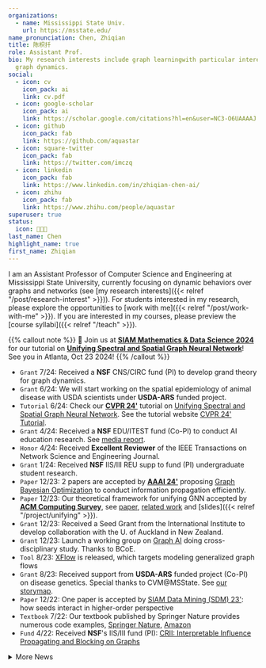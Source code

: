 ```yaml
---
organizations:
  - name: Mississippi State Univ.
    url: https://msstate.edu/
name_pronunciation: Chen, Zhiqian
title: 陈枳扦
role: Assistant Prof.
bio: My research interests include graph learningwith particular interest in
  graph dynamics.
social:
  - icon: cv
    icon_pack: ai
    link: cv.pdf
  - icon: google-scholar
    icon_pack: ai
    link: https://scholar.google.com/citations?hl=en&user=NC3-O6UAAAAJ
  - icon: github
    icon_pack: fab
    link: https://github.com/aquastar
  - icon: square-twitter
    icon_pack: fab
    link: https://twitter.com/imczq
  - icon: linkedin
    icon_pack: fab
    link: https://www.linkedin.com/in/zhiqian-chen-ai/
  - icon: zhihu
    icon_pack: fab
    link: https://www.zhihu.com/people/aquastar
superuser: true
status:
  icon: 👨🏻‍💻
last_name: Chen
highlight_name: true
first_name: Zhiqian
---
```

I am an Assistant Professor of Computer Science and Engineering at Mississippi State University, currently focusing on dynamic behaviors over graphs and networks (see [my research interests]({{< relref "/post/research-interest" >}})). For students interested in my research, please explore the opportunities to [work with me]({{< relref "/post/work-with-me" >}}). If you are interested in my courses, please preview the [course syllabi]({{< relref "/teach" >}}).


{{% callout note %}}
🚀 Join us at **[SIAM Mathematics & Data Science 2024](https://www.siam.org/conferences/cm/conference/mds24)** for our tutorial on [**Unifying Spectral and Spatial Graph Neural Network**](https://meetings.siam.org/sess/dsp_programsess.cfm?SESSIONCODE=80791)! See you in Atlanta, Oct 23 2024!
{{% /callout %}}

* `Grant` 7/24: Received a **NSF** CNS/CIRC fund (PI) to develop grand theory for graph dynamics. 
* `Grant` 6/24: We will start working on the spatial epidemiology of animal disease with USDA scientists under **USDA-ARS** funded project.
* `Tutorial` 6/24: Check our **[CVPR 24'](https://cvpr.thecvf.com/virtual/2024/tutorial/23726)** tutorial on <u>Unifying Spectral and Spatial Graph Neural Network</u>. See the tutorial website [CVPR 24' Tutorial](https://xgraph.team/course/cvpr24/).
* `Grant` 4/24: Received a **NSF** EDU/ITEST fund (Co-PI) to conduct AI education research. See [media report](https://www.pressreader.com/usa/starkville-daily-news/20240515/281526526156691).
* `Honor` 4/24: Received **Excellent Reviewer** of the IEEE Transactions on Network Science and Engineering Journal. 
* `Grant` 1/24: Received **NSF** IIS/III REU supp to fund (PI) undergraduate student research. 
* `Paper` 12/23: 2 papers are accepted by **[AAAI 24'](https://aaai.org/aaai-conference/)** proposing <u>Graph Bayesian Optimization</u> to conduct information propagation efficiently.
* `Paper` 12/23:  Our theoretical framework for unifying GNN accepted by **[ACM Computing Survey](https://dl.acm.org/journal/csur)**, see [paper](https://dl.acm.org/doi/10.1145/3627816), [related work](https://github.com/XGraph-Team/Spectral-Graph-Survey) and [slides]({{< relref "/project/unifying" >}}). 
* `Grant` 12/23: Received a Seed Grant from the International Institute to develop collaboration with the U. of Auckland in New Zealand.  
* `Grant` 12/23: Launch a working group on <u>Graph AI</u> doing cross-disciplinary study. Thanks to BCoE.  
* `Tool` 8/23: [XFlow](https://xflow.network/) is released, which targets modeling generalized graph flows  
* `Grant` 8/23: Received support from **USDA-ARS** funded project (Co-PI) on disease genetics. Special thanks to CVM@MSState. See [our storymap](https://storymaps.arcgis.com/stories/4569acf3a05944c99360029dd7029a96).
* `Paper` 12/22: One paper is accepted by [SIAM Data Mining (SDM) 23'](https://www.siam.org/conferences/cm/conference/sdm23): how seeds interact in higher-order perspective
* `Textbook` 7/22: Our textbook published by Springer Nature provides numerous code examples, [Springer Nature](https://link.springer.com/book/10.1007/978-3-030-96756-7), [Amazon](https://www.amazon.com/Machine-Learning-Computer-Scientists-Analysts/dp/3030967557)
* `Fund` 4/22: Received **NSF**'s IIS/III fund (PI): [CRII: Interpretable Influence Propagating and Blocking on Graphs](https://www.nsf.gov/awardsearch/showAward?AWD_ID=2153369&HistoricalAwards=false)

<details>
  <summary>More News</summary>

- `[Paper]` 12/21: One paper about Graph Wavelet is accepted by [SIAM Data Mining (SDM) 22'](https://www.siam.org/conferences/cm/conference/sdm22) with SIAM Early Career Travel Award
- `[Tutorial]` 5/21: See our [tutorial Spreading Model for Epidemics](https://beiyulincs.github.io/pub/sdm_tutorial_21.html) ([GNN, RNN, SIR and PDE](/files/SDM21-part2.pptx)) in [SDM 21'](https://www.siam.org/conferences/cm/conference/sdm21)
* `[Paper & Award]` 9/20: Papers on Kalman filtering and school redistricting are accepted by [ACM SIGSPATIAL 20'](https://sigspatial2020.sigspatial.org) with (**Best Paper Award**)
* `[Paper]` 12/19: [Unsupervised learning for material discovery](https://www.nature.com/articles/s41467-019-13214-1) is published in **Nature Communications**.
  * Selected as 22nd of Top 50 Chemistry and Materials Sciences Articles [Top 50 Collection](https://www.nature.com/collections/giacagiaca)

</details>
